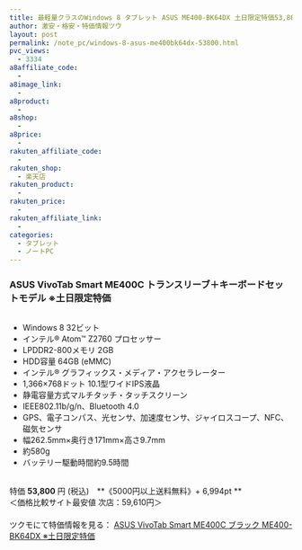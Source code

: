 ```yaml
---
title: 最軽量クラスのWindows 8 タブレット ASUS ME400-BK64DX 土日限定特価53,800円！送料無料！
author: 激安・格安・特価情報ツウ
layout: post
permalink: /note_pc/windows-8-asus-me400bk64dx-53800.html
pvc_views:
  - 3334
a8affiliate_code:
  - 
a8image_link:
  - 
a8product:
  - 
a8shop:
  - 
a8price:
  - 
rakuten_affiliate_code:
  - 
rakuten_shop:
  - 楽天店
rakuten_product:
  - 
rakuten_price:
  - 
rakuten_affiliate_link:
  - 
categories:
  - タブレット
  - ノートPC
---
```

### ASUS VivoTab Smart ME400C トランスリーブ＋キーボードセットモデル ※土日限定特価

<div class="img-bg2 img_L">
  <a href="http://ck.jp.ap.valuecommerce.com/servlet/referral?sid=2239791&#038;pid=881355397&#038;vc_url=http%3A%2F%2Fshop.tsukumo.co.jp%2Fgoods%2F0886227505531%2F" target="_blank" ><img src="http://ad.jp.ap.valuecommerce.com/servlet/gifbanner?sid=2239791&#038;pid=881355397" height="1px" width="1px" border="0" title="" alt="" /><img src='http://i0.wp.com/shop.tsukumo.co.jp/image/item/0886227505531_1.jpg?w=546' border='0' title="" alt="" data-recalc-dims="1" /></a>
</div>

<!--more-->

  * Windows 8 32ビット
  * インテル® Atom™ Z2760 プロセッサー
  * LPDDR2-800メモリ 2GB
  * HDD容量 64GB (eMMC)
  * インテル® グラフィックス・メディア・アクセラレーター
  * 1,366×768ドット 10.1型ワイドIPS液晶
  * 静電容量方式マルチタッチ・タッチスクリーン
  * IEEE802.11b/g/n、Bluetooth 4.0
  * GPS、電子コンパス、光センサ、加速度センサ、ジャイロスコープ、NFC、磁気センサ
  * 幅262.5mm×奥行き171mm×高さ9.7mm
  * 約580g
  * バッテリー駆動時間約9.5時間

<br clear="all" />特価 <span class="tokka-price"><strong>53,800</strong></span> 円 (税込)　**《5000円以上送料無料》+ 6,994pt **  
＜価格比較サイト最安値 次店：59,610円＞  
　  
ツクモにて特価情報を見る： <a Href="http://ck.jp.ap.valuecommerce.com/servlet/referral?sid=2239791&#038;pid=881355397&#038;vc_url=http%3A%2F%2Fshop.tsukumo.co.jp%2Fgoods%2F0886227505531%2F" target="_blank"><span class="fs150p">ASUS VivoTab Smart ME400C ブラック ME400-BK64DX ※土日限定特価</span></a>